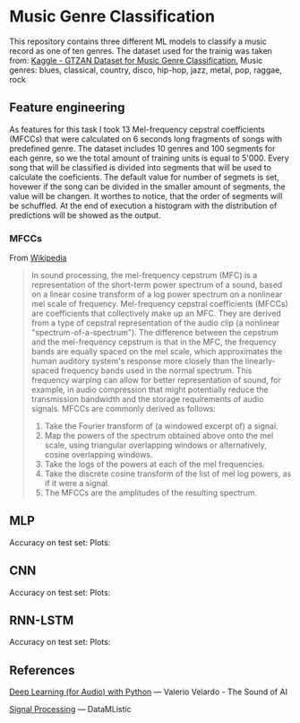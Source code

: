 # Music Genre Classification
This repository contains three different ML models to classify a music record as one of ten genres. The dataset used for the trainig was taken from: [Kaggle - GTZAN Dataset for Music Genre Classification.](https://www.kaggle.com/datasets/andradaolteanu/gtzan-dataset-music-genre-classification)
Music genres: blues, classical, country, disco, hip-hop, jazz, metal, pop, raggae, rock

## Feature engineering 
As features for this task I took 13 Mel-frequency cepstral coefficients (MFCCs) that were calculated on 6 seconds long fragments of songs with predefined genre. The dataset includes 10 genres and 100 segments for each genre, so we the total amount of training units is equal to 5'000. 
Every song that will be classified is divided into segments that will be used to calculate the coeficients. The default value for number of segmets is set, hovewer if the song can be divided in the smaller amount of segments, the value will be changen. It worthes to notice, that the order of segments will be schuffled. 
At the end of execution a histogram with the distribution of predictions will be showed as the output. 
### MFCCs
From [Wikipedia](https://en.wikipedia.org/wiki/Mel-frequency_cepstrum)
>In sound processing, the mel-frequency cepstrum (MFC) is a representation of the short-term power spectrum of a sound, based on a linear cosine transform of a log power spectrum on a nonlinear mel scale of frequency.
>Mel-frequency cepstral coefficients (MFCCs) are coefficients that collectively make up an MFC. They are derived from a type of cepstral representation of the audio clip (a nonlinear "spectrum-of-a-spectrum"). The difference between the cepstrum and the mel-frequency cepstrum is that in the MFC, the frequency bands are equally spaced on the mel scale, which approximates the human auditory system's response more closely than the linearly-spaced frequency bands used in the normal spectrum. This frequency warping can allow for better representation of sound, for example, in audio compression that might potentially reduce the transmission bandwidth and the storage requirements of audio signals.
>MFCCs are commonly derived as follows:
>  1. Take the Fourier transform of (a windowed excerpt of) a signal.
>  2. Map the powers of the spectrum obtained above onto the mel scale, using triangular overlapping windows or alternatively, cosine overlapping windows.
>  3. Take the logs of the powers at each of the mel frequencies.
>  4. Take the discrete cosine transform of the list of mel log powers, as if it were a signal.
>  5. The MFCCs are the amplitudes of the resulting spectrum.

## MLP
Accuracy on test set:
Plots:

## CNN
Accuracy on test set:
Plots:

## RNN-LSTM
Accuracy on test set:
Plots:

## References
[Deep Learning (for Audio) with Python](https://youtube.com/playlist?list=PL-wATfeyAMNrtbkCNsLcpoAyBBRJZVlnf&si=n75apVs848NUcqYI) — Valerio Velardo - The Sound of AI

[Signal Processing](https://youtube.com/playlist?list=PL8hTotro6aVFzbU43bXF9jAHJSvsu725f&si=3CeIWYaio9Aq0hnc) — DataMListic
